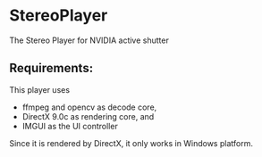 # StereoPlayer
The Stereo Player for NVIDIA active shutter

## Requirements:
This player uses 

* ffmpeg and opencv as decode core, 
* DirectX 9.0c as rendering core, and 
* IMGUI as the UI controller

Since it is rendered by DirectX, it only works in Windows platform.